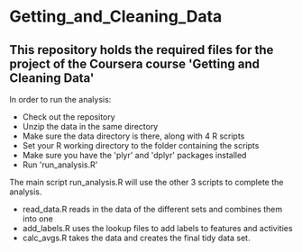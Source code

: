 Getting_and_Cleaning_Data
=========================

This repository holds the required files for the project of the Coursera course 'Getting and Cleaning Data'
-------------------------

In order to run the analysis:
* Check out the repository
* Unzip the data in the same directory
* Make sure the data directory is there, along with 4 R scripts 
* Set your R working directory to the folder containing the scripts
* Make sure you have the 'plyr' and 'dplyr' packages installed
* Run 'run_analysis.R'

The main script run_analysis.R will use the other 3 scripts to complete the analysis.
* read_data.R reads in the data of the different sets and combines them into one
* add_labels.R uses the lookup files to add labels to features and activities
* calc_avgs.R takes the data and creates the final tidy data set.
